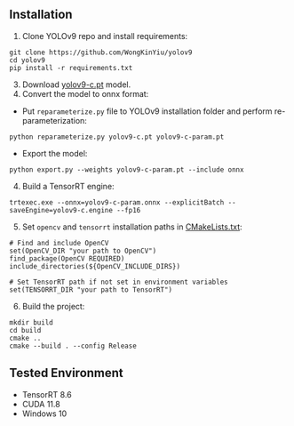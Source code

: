 ## Installation

1. Clone YOLOv9 repo and install requirements:

``` shell
git clone https://github.com/WongKinYiu/yolov9
cd yolov9
pip install -r requirements.txt  
```

3. Download [yolov9-c.pt](https://github.com/WongKinYiu/yolov9/releases/download/v0.1/yolov9-c.pt) model.
4. Convert the model to onnx format:

- Put `reparameterize.py` file to YOLOv9 installation folder and perform re-parameterization:
  
``` shell
python reparameterize.py yolov9-c.pt yolov9-c-param.pt
```

- Export the model:
  
``` shell
python export.py --weights yolov9-c-param.pt --include onnx
```

4. Build a TensorRT engine: 

``` shell
trtexec.exe --onnx=yolov9-c-param.onnx --explicitBatch --saveEngine=yolov9-c.engine --fp16
```
5. Set `opencv` and `tensorrt` installation paths in [CMakeLists.txt](https://github.com/spacewalk01/tensorrt-yolov9/blob/main/CMakeLists.txt):

```
# Find and include OpenCV
set(OpenCV_DIR "your path to OpenCV")
find_package(OpenCV REQUIRED)
include_directories(${OpenCV_INCLUDE_DIRS})

# Set TensorRT path if not set in environment variables
set(TENSORRT_DIR "your path to TensorRT")
```

6. Build the project:
   
``` shell
mkdir build
cd build
cmake ..
cmake --build . --config Release
```

## Tested Environment
   - TensorRT 8.6
   - CUDA 11.8
   - Windows 10
